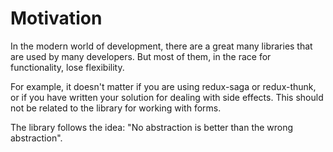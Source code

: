 # Motivation

In the modern world of development, there are a great many libraries that are used by many developers. But most of them, in the race for functionality, lose flexibility.

For example, it doesn't matter if you are using redux-saga or redux-thunk, or if you have written your solution for dealing with side effects. This should not be related to the library for working with forms.

The library follows the idea: "No abstraction is better than the wrong abstraction".

